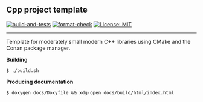 ## Cpp project template

[![build-and-tests](https://github.com/boki1/cpp-template/actions/workflows/build-and-test.yml/badge.svg)](https://github.com/boki1/cpp-template/actions/workflows/build-and-test.yml)
[![format-check](https://github.com/boki1/cpp-template/actions/workflows/clang-format-check.yml/badge.svg)](https://github.com/boki1/cpp-template/actions/workflows/clang-format-check.yml)
[![License: MIT](https://img.shields.io/badge/License-MIT-yellow.svg)](https://opensource.org/licenses/MIT)

---------------

Template for moderately small modern C++ libraries using CMake and the Conan package manager.

**Building**

```
$ ./build.sh
```

**Producing documentation**
```
$ doxygen docs/Doxyfile && xdg-open docs/build/html/index.html
```
